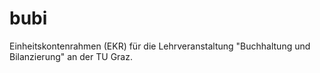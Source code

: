 bubi
====

Einheitskontenrahmen (EKR) für die Lehrveranstaltung "Buchhaltung und Bilanzierung" an der TU Graz.
